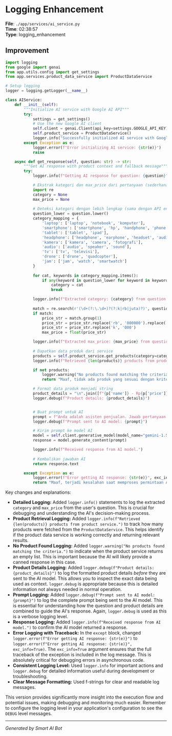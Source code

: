 # Logging Enhancement

**File**: `./app/services/ai_service.py`  
**Time**: 02:38:57  
**Type**: logging_enhancement

## Improvement

```python
import logging
from google import genai
from app.utils.config import get_settings
from app.services.product_data_service import ProductDataService

# Setup logging
logger = logging.getLogger(__name__)

class AIService:
    def __init__(self):
        """Initialize AI service with Google AI API"""
        try:
            settings = get_settings()
            # Use the new Google AI client
            self.client = genai.Client(api_key=settings.GOOGLE_API_KEY)
            self.product_service = ProductDataService()
            logger.info("Successfully initialized AI service with Google AI client")
        except Exception as e:
            logger.error(f"Error initializing AI service: {str(e)}")
            raise

    async def get_response(self, question: str) -> str:
        """Get AI response with product context and fallback message"""
        try:
            logger.info(f"Getting AI response for question: {question}")

            # Ekstrak kategori dan max_price dari pertanyaan (sederhana)
            import re
            category = None
            max_price = None
            
            # Deteksi kategori dengan lebih lengkap (sama dengan API endpoint)
            question_lower = question.lower()
            category_mapping = {
                'laptop': ['laptop', 'notebook', 'komputer'],
                'smartphone': ['smartphone', 'hp', 'handphone', 'phone', 'telepon', 'ponsel'],
                'tablet': ['tablet', 'ipad'],
                'headphone': ['headphone', 'earphone', 'headset', 'audio'],
                'kamera': ['kamera', 'camera', 'fotografi'],
                'audio': ['audio', 'speaker', 'sound'],
                'tv': ['tv', 'televisi'],
                'drone': ['drone', 'quadcopter'],
                'jam': ['jam', 'watch', 'smartwatch']
            }
            
            for cat, keywords in category_mapping.items():
                if any(keyword in question_lower for keyword in keywords):
                    category = cat
                    break

            logger.info(f"Extracted category: {category} from question: {question}")
            
            match = re.search(r'(\d+(?:\.\d+)?(?:k|rb|juta)?)', question_lower)
            if match:
                price_str = match.group(1)
                price_str = price_str.replace('rb', '000000').replace('juta', '000000')
                price_str = price_str.replace('k', '000')
                max_price = float(price_str)

            logger.info(f"Extracted max_price: {max_price} from question: {question}")
            
            # Dapatkan data produk dari service
            products = self.product_service.get_products(category=category, max_price=max_price)
            logger.info(f"Retrieved {len(products)} products from product service.")

            if not products:
                logger.warning("No products found matching the criteria.")
                return "Maaf, tidak ada produk yang sesuai dengan kriteria Anda."

            # Format data produk menjadi string
            product_details = "\n".join([f"{p['name']} - Rp{p['price']}" for p in products])
            logger.debug(f"Product details: {product_details}")


            # Buat prompt untuk AI
            prompt = f"Anda adalah asisten penjualan. Jawab pertanyaan berikut berdasarkan daftar produk berikut:\n{product_details}\n\nPertanyaan: {question}\n\nJawaban:"
            logger.debug(f"Prompt sent to AI model: {prompt}")

            # Kirim prompt ke model AI
            model = self.client.generative_model(model_name="gemini-1.5-flash-001")
            response = model.generate_content(prompt)

            logger.info(f"Received response from AI model.")
            
            # Kembalikan jawaban AI
            return response.text

        except Exception as e:
            logger.error(f"Error getting AI response: {str(e)}", exc_info=True)
            return "Maaf, terjadi kesalahan saat memproses permintaan Anda."
```

Key changes and explanations:

*   **Detailed Logging:** Added `logger.info()` statements to log the extracted `category` and `max_price` from the user's question.  This is crucial for debugging and understanding the AI's decision-making process.
*   **Product Retrieval Logging:** Added `logger.info(f"Retrieved {len(products)} products from product service.")` to track how many products were fetched from the `ProductDataService`. This helps identify if the product data service is working correctly and returning relevant results.
*   **No Product Found Logging:** Added `logger.warning("No products found matching the criteria.")` to indicate when the product service returns an empty list.  This is important because the AI will likely provide a canned response in this case.
*   **Product Details Logging:** Added `logger.debug(f"Product details: {product_details}")` to log the formatted product details *before* they are sent to the AI model.  This allows you to inspect the exact data being used as context.  `logger.debug` is appropriate because this is detailed information not always needed in normal operation.
*   **Prompt Logging:** Added `logger.debug(f"Prompt sent to AI model: {prompt}")` to log the complete prompt being sent to the AI model.  This is essential for understanding how the question and product details are combined to guide the AI's response.  Again, `logger.debug` is used as this is a verbose logging level.
*   **Response Logging:** Added `logger.info(f"Received response from AI model.")` to confirm the AI model returned a response.
*   **Error Logging with Traceback:**  In the `except` block, changed `logger.error(f"Error getting AI response: {str(e)}")` to `logger.error(f"Error getting AI response: {str(e)}", exc_info=True)`. The `exc_info=True` argument ensures that the full traceback of the exception is included in the log message.  This is absolutely critical for debugging errors in asynchronous code.
*   **Consistent Logging Level:** Used `logger.info` for important actions and `logger.debug` for detailed information useful during development or troubleshooting.
*   **Clear Message Formatting:**  Used f-strings for clear and readable log messages.

This version provides significantly more insight into the execution flow and potential issues, making debugging and monitoring much easier.  Remember to configure the logging level in your application's configuration to see the `DEBUG` level messages.

---
*Generated by Smart AI Bot*
